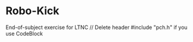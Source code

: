 # Robo-Kick
End-of-subject exercise for LTNC 
// Delete header #include "pch.h" if you use CodeBlock
